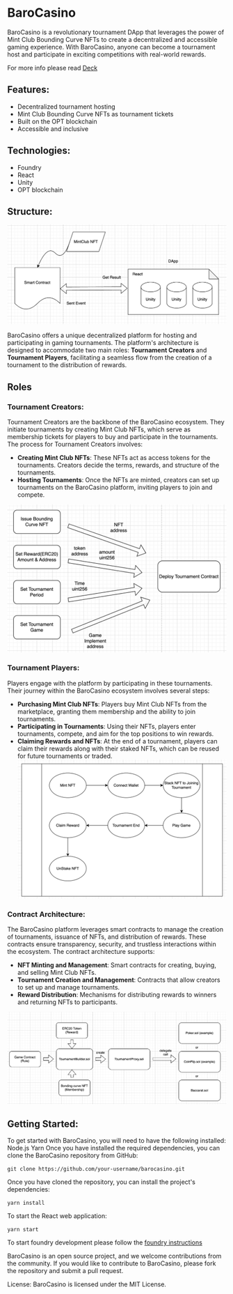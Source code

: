 # BaroCasino

BaroCasino is a revolutionary tournament DApp that leverages the power of Mint Club Bounding Curve NFTs to create a decentralized and accessible gaming experience. With BaroCasino, anyone can become a tournament host and participate in exciting competitions with real-world rewards.

For more info please read [Deck](https://www.canva.com/design/DAGAJVy4sMk/dugWolPYsTusxAELCTXojg/view?utm_content=DAGAJVy4sMk&utm_campaign=designshare&utm_medium=link&utm_source=editor)

## Features:

- Decentralized tournament hosting
- Mint Club Bounding Curve NFTs as tournament tickets
- Built on the OPT blockchain
- Accessible and inclusive

## Technologies:
- Foundry
- React
- Unity
- OPT blockchain

## Structure:

![Project Structure](assets/project_structure.png)

BaroCasino offers a unique decentralized platform for hosting and participating in gaming tournaments. The platform's architecture is designed to accommodate two main roles: **Tournament Creators** and **Tournament Players**, facilitating a seamless flow from the creation of a tournament to the distribution of rewards.

## Roles
### Tournament Creators:
Tournament Creators are the backbone of the BaroCasino ecosystem. They initiate tournaments by creating Mint Club NFTs, which serve as membership tickets for players to buy and participate in the tournaments. The process for Tournament Creators involves:
- **Creating Mint Club NFTs**: These NFTs act as access tokens for the tournaments. Creators decide the terms, rewards, and structure of the tournaments.
- **Hosting Tournaments**: Once the NFTs are minted, creators can set up tournaments on the BaroCasino platform, inviting players to join and compete.

![Tournament Creation flow](assets/tournament_creation_flow.png)

### Tournament Players:
Players engage with the platform by participating in these tournaments. Their journey within the BaroCasino ecosystem involves several steps:
- **Purchasing Mint Club NFTs**: Players buy Mint Club NFTs from the marketplace, granting them membership and the ability to join tournaments.
- **Participating in Tournaments**: Using their NFTs, players enter tournaments, compete, and aim for the top positions to win rewards.
- **Claiming Rewards and NFTs**: At the end of a tournament, players can claim their rewards along with their staked NFTs, which can be reused for future tournaments or traded.
![User Flow](assets/user_flow.png)

### Contract Architecture:
The BaroCasino platform leverages smart contracts to manage the creation of tournaments, issuance of NFTs, and distribution of rewards. These contracts ensure transparency, security, and trustless interactions within the ecosystem. The contract architecture supports:
- **NFT Minting and Management**: Smart contracts for creating, buying, and selling Mint Club NFTs.
- **Tournament Creation and Management**: Contracts that allow creators to set up and manage tournaments.
- **Reward Distribution**: Mechanisms for distributing rewards to winners and returning NFTs to participants.

![Contract Architecture](assets/contract_architecture.png)

## Getting Started:

To get started with BaroCasino, you will need to have the following installed:
Node.js
Yarn
Once you have installed the required dependencies, you can clone the BaroCasino repository from GitHub:
```
git clone https://github.com/your-username/barocasino.git
```

Once you have cloned the repository, you can install the project's dependencies:
```
yarn install
```

To start the React web application:
```
yarn start
```

To start foundry development please follow the [foundry instructions](foundry/README.md)

BaroCasino is an open source project, and we welcome contributions from the community. If you would like to contribute to BaroCasino, please fork the repository and submit a pull request.

License:
BaroCasino is licensed under the MIT License.

